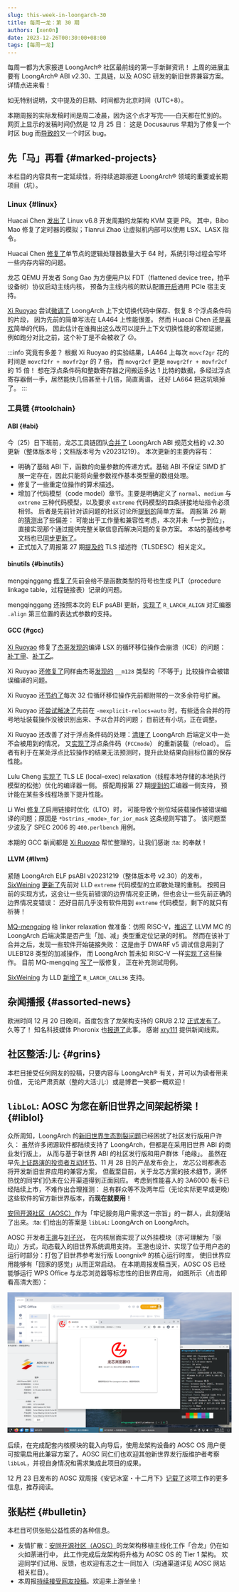 ```yaml
---
slug: this-week-in-loongarch-30
title: 每周一龙：第 30 期
authors: [xen0n]
date: 2023-12-26T00:30:00+08:00
tags: [每周一龙]
---
```


每周一都为大家报道 LoongArch&reg; 社区最前线的第一手新鲜资讯！
上周的进展主要有 LoongArch&reg; ABI v2.30、工具链，以及 AOSC 研发的新旧世界兼容方案。
详情点进来看！

<!-- truncate -->

如无特别说明，文中提及的日期、时间都为北京时间（UTC+8）。

本期周报的实际发稿时间是周二凌晨，因为这个点才写完——白天都在忙别的。
网页上显示的发稿时间仍然是 12 月 25 日：
这是 Docusaurus 早期为了修复一个时区 bug 而[导致的](https://github.com/facebook/docusaurus/issues/4881)又一个时区 bug。

## 先「马」再看 {#marked-projects}

本栏目的内容具有一定延续性，将持续追踪报道 LoongArch&reg; 领域的重要或长期项目（坑）。

### Linux {#linux}

Huacai Chen [发出了](https://lore.kernel.org/loongarch/20231223120642.1067728-1-chenhuacai@loongson.cn/)
Linux v6.8 开发周期的龙架构 KVM 变更 PR。
其中，Bibo Mao 修复了定时器的模拟；Tianrui Zhao 让虚拟机内部可以使用 LSX、LASX 指令。

Huacai Chen [修复了](https://lore.kernel.org/loongarch/20231225070002.1350705-1-chenhuacai@loongson.cn/)单节点的逻辑处理器数量大于 64 时，系统引导过程会写坏一些内存内容的问题。

龙芯 QEMU 开发者 Song Gao 为方便用户以 FDT（flattened device tree，拍平设备树）协议启动主线内核，
预备为主线内核的默认配置[开启](https://lore.kernel.org/loongarch/20231222024628.3138406-1-gaosong@loongson.cn)通用 PCIe 宿主支持。

[Xi Ruoyao][xry111] 尝试[微调了](https://lore.kernel.org/loongarch/20231214130206.21219-1-xry111@xry111.site/)
LoongArch 上下文切换代码中保存、恢复 8 个浮点条件码的片段，
因为先前的简单写法在 LA464 上性能很差。
然而 Huacai Chen 还是[喜欢](https://lore.kernel.org/loongarch/CAAhV-H5m65qL05W9VZw7Qff-qg8TUc_wY8zs-pSeBuWSAFnSaQ@mail.gmail.com/)简单的代码，
因此估计在谁掏出这么改可以提升上下文切换性能的客观证据，例如跑分对比之前，这个补丁是不会被收了 :confused:。

:::info 究竟有多差？
根据 Xi Ruoyao 的实验结果，LA464 上每次 `movcf2gr` 花的时间是 `movcf2fr + movfr2gr` 的 7 倍，
而 `movgr2cf` 更是 `movgr2fr + movfr2cf` 的 15 倍！
想在浮点条件码和整数寄存器之间搬运多达 1 比特的数据，多经过浮点寄存器倒一手，居然能快几倍甚至十几倍，简直离谱。
还好 LA664 把这坑填掉了。
:::

### 工具链 {#toolchain}

#### ABI {#abi}

今（25）日下班前，龙芯工具链团队[合并了](https://github.com/loongson/la-abi-specs/pull/5)
LoongArch ABI 规范文档的 v2.30 更新（整体版本号；文档版本号为 v20231219）。
本次更新的主要内容有：

* 明确了基础 ABI 下，函数的向量参数的传递方式。基础 ABI 不保证 SIMD 扩展一定存在，因此只能将向量参数视作基本类型量的数组处理。
* 修复了一些重定位操作的算术描述。
* 增加了代码模型（code model）章节。主要是明确定义了 `normal`、`medium` 与 `extreme` 三种代码模型，以及要求 `extreme` 代码模型的四条拼接地址指令必须相邻。
  后者是先前针对该问题的社区讨论所[提到的](https://github.com/loongson-community/discussions/issues/17)简单方案。
  周报第 26 期的[猜测](../2023-11-27-this-week-in-loongarch-26.md#abi)出了些偏差：
  可能出于工作量和兼容性考虑，本次并未「一步到位」，直接实现那个通过提供完整关联信息而解决问题的复杂方案。
  本站的基线参考文档也已[同步更新了](/docs/baseline-reference/)。
* 正式加入了周报第 27 期[提及的](../2023-12-05-this-week-in-loongarch-27/index.md#abi)
  TLS 描述符（TLSDESC）相关定义。

#### binutils {#binutils}

mengqinggang [修复了](https://sourceware.org/pipermail/binutils/2023-December/131391.html)先前会给不是函数类型的符号也生成
PLT（procedure linkage table，过程链接表）记录的问题。

mengqinggang 还按照本次的 ELF psABI 更新，[实现了](https://sourceware.org/pipermail/binutils/2023-December/131386.html)
`R_LARCH_ALIGN` 对汇编器 `.align` 第三位置的表达式参数的支持。

#### GCC {#gcc}

[Xi Ruoyao][xry111] 修复了[杰哥][jiegec][发现的](https://gcc.gnu.org/PR113033)编译
LSX 的循环移位操作会崩溃（ICE）的问题：[补丁甲](https://gcc.gnu.org/pipermail/gcc-patches/2023-December/640937.html)、[补丁乙](https://gcc.gnu.org/pipermail/gcc-patches/2023-December/641401.html)。

Xi Ruoyao 还[修复了](https://gcc.gnu.org/pipermail/gcc-patches/2023-December/640808.html)同样由杰哥[发现的](https://gcc.gnu.org/PR113034)
`__m128` 类型的「不等于」比较操作会被错误编译的问题。

Xi Ruoyao 还[节约了](https://gcc.gnu.org/pipermail/gcc-patches/2023-December/640809.html)每次 32 位循环移位操作先前都附带的一次多余符号扩展。

Xi Ruoyao 还[尝试解决了](https://gcc.gnu.org/pipermail/gcc-patches/2023-December/640280.html)先前在
`-mexplicit-relocs=auto` 时，有些适合合并的符号地址装载操作没被识别出来、予以合并的问题；
目前还有小坑，正在调整。

Xi Ruoyao 还改善了对于浮点条件码的处理：[清理了](https://gcc.gnu.org/pipermail/gcc-patches/2023-December/640731.html)
LoongArch 后端定义中一处不会被用到的情况，
又[实现了](https://gcc.gnu.org/pipermail/gcc-patches/2023-December/640713.html)浮点条件码（`FCCmode`）
的重新装载（reload）。
后者有利于在某处浮点比较操作的结果无法预测时，提升此处结果向目标位置的保存性能。

Lulu Cheng [实现了](https://gcc.gnu.org/pipermail/gcc-patches/2023-December/640977.html)
TLS LE (local-exec) relaxation（线程本地存储的本地执行模型的松弛）优化的编译器一侧。
搭配周报第 27 期[提到的](../2023-12-05-this-week-in-loongarch-27/index.md#abi)汇编器一侧支持，
预计能在某些多线程场景下提升性能。

Li Wei [修复了](https://gcc.gnu.org/pipermail/gcc-patches/2023-December/641407.html)启用链接时优化（LTO）时，
可能导致个别位域装载操作被错误编译的问题；原因是 `*bstrins_<mode>_for_ior_mask` 这条规则写错了。
该问题至少波及了 SPEC 2006 的 `400.perlbench` 用例。

本期的 GCC 新闻都是 [Xi Ruoyao][xry111] 帮忙整理的，让我们感谢 :ta: 的奉献！

[jiegec]: https://github.com/jiegec

#### LLVM {#llvm}

紧随 LoongArch ELF psABI v20231219（整体版本号 v2.30）的发布，[SixWeining]
[更新了](https://github.com/llvm/llvm-project/pull/73387)先前对 LLD `extreme`
代码模型的立即数处理的重制。
按照目前的实现方式，这会让一些先前错误的边界情况变正确，但也会让一些先前正确的边界情况变错误：
还好目前几乎没有软件用到 `extreme` 代码模型，剩下的就只有祈祷！

[MQ-mengqing] 给 linker relaxation 做准备：仿照 RISC-V，[推迟了](https://github.com/llvm/llvm-project/pull/72960)
LLVM MC 的 LoongArch 后端决策是否产生「加、减」类型重定位记录的时机。
然而在该补丁合并之后，发现一些软件开始链接失败：
这是由于 DWARF v5 调试信息用到了 ULEB128 类型的加减操作，
而 LoongArch 暂未如 RISC-V 一样[实现了](https://github.com/llvm/llvm-project/pull/72610)这些操作。
目前 MQ-mengqing [写了](https://github.com/llvm/llvm-project/pull/72960#issuecomment-1868650942)一版修复，
正在补充测试用例。

[SixWeining] 为 LLD [新增了](https://github.com/llvm/llvm-project/pull/73346)
`R_LARCH_CALL36` 支持。

[SixWeining]: https://github.com/SixWeining
[MQ-mengqing]: https://github.com/MQ-mengqing

## 杂闻播报 {#assorted-news}

欧洲时间 12 月 20 日晚间，首度包含了龙架构支持的 GRUB 2.12
[正式发布了](https://lists.gnu.org/archive/html/grub-devel/2023-12/msg00052.html)。
久等了！
知名科技媒体 Phoronix 也[报道了](https://www.phoronix.com/news/GRUB-2.12-Released)此事。
感谢 [xry111] 提供新闻线索。

[xry111]: https://github.com/xry111

## 社区整活:儿: {#grins}

本栏目接受任何网友的投稿，只要内容与 LoongArch&reg; 有关，并可以为读者带来价值，
无论严肃贡献（整的大活:儿:）或是博君一笑都一概欢迎！

## `libLoL`: AOSC 为您在新旧世界之间架起桥梁！ {#liblol}

众所周知，LoongArch 的[新旧世界生态割裂问题](/docs/old-and-new-worlds/)已经困扰了社区发行版用户许久：
虽然许多闭源软件都陆续支持了 LoongArch，但都是在采用旧世界 ABI 的商业发行版上，
从而与基于新世界 ABI 的社区发行版和用户群体「绝缘」。
虽然在早先[上证路演的投资者互动环节][sse-roadshow]、11 月 28 日的产品发布会上，
龙芯公司都表态将开发新旧世界应用的兼容方案，
但截至目前，关于龙芯方案的技术细节，满怀热忱的同学们仍未在公开渠道得到正面回应。
考虑到性能喜人的 3A6000 板卡已经陆续上市，不难作出合理推测：
总有群众等不及两年后（无论实际更早或更晚）这些软件的官方新世界版本，而**现在就要用**！

[sse-roadshow]: https://roadshow.sseinfo.com/roadshowIndex.do?id=16536#cd-placeholder-hdjl

[安同开源社区（AOSC）][aosc]作为「牢记服务用户需求这一宗旨」的一群人，此刻便站了出来。:ta: 们给出的答案是
`libLoL`: LoongArch on LoongArch。

AOSC 开发者[王邈][shankerwangmiao]与[刘子兴][liushuyu]，
在内核层面实现了以外挂模块（亦可理解为「驱动」）方式，动态载入的旧世界系统调用支持。
王邈也设计、实现了位于用户态的运行时部分：打包了旧世界参考发行版 Loongnix&reg; 的核心运行时库，
使旧世界应用能够有「回家的感觉」从而正常启动。
在本期周报发稿当天，AOSC OS 已经能够运行 WPS Office 与龙芯浏览器等标志性的旧世界应用，
如图所示（点击即看高清大图）：

[![启用了 libLoL 的 AOSC 系统上成功运行旧世界 WPS 与龙芯浏览器的截图](./liblol-showcase@0.5x.webp)](./liblol-showcase.webp)

[shankerwangmiao]: https://github.com/shankerwangmiao
[liushuyu]: https://github.com/liushuyu

后续，在完成配套内核模块的载入向导后，使用龙架构设备的 AOSC OS 用户便可按需启用此兼容方案了。AOSC 同仁们也欢迎其他新世界发行版维护者考察 `libLoL`，并视自身情况和需求集成此项目的成果。

12 月 23 日发布的 AOSC 双周报《安记冰室・十二月下》[记载了](https://github.com/AOSC-Dev/newsroom/blob/2c5443a792291702438cbf6059d8d4039ca5dc85/coffee-break/20231223/zh_CN.md#%E5%B1%95%E6%9C%9B-liblol%E9%BE%99%E6%9E%B6%E6%9E%84%E6%97%A7%E4%B8%96%E7%95%8C%E5%BA%94%E7%94%A8%E7%A8%8B%E5%BA%8F%E5%85%BC%E5%AE%B9%E8%BF%90%E8%A1%8C%E6%97%B6)这项工作的更多信息，推荐阅读。

## 张贴栏 {#bulletin}

本栏目可供张贴公益性质的各种信息。

* 友情扩散：[安同开源社区（AOSC）][aosc]的龙架构移植主线化工作「合龙」仍在如火如荼进行中，
  此工作完成后龙架构将升格为 AOSC OS 的 Tier 1 架构。
  欢迎同学们试用、反馈，也欢迎有志之士一同加入（沟通渠道详见 AOSC 网站相关栏目）。
* 本周报[持续接受网友投稿][call-for-submissions]。欢迎来上游坐坐！

[aosc]: https://aosc.io
[call-for-submissions]: https://github.com/loongson-community/areweloongyet/issues/16
